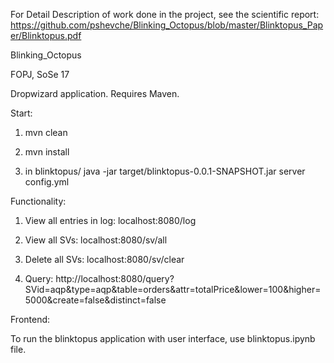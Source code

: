 For Detail Description of work done in the project, see the scientific report:
https://github.com/pshevche/Blinking_Octopus/blob/master/Blinktopus_Paper/Blinktopus.pdf

Blinking_Octopus

FOPJ, SoSe 17

Dropwizard application. Requires Maven.

 Start:

1. mvn clean

2. mvn install

3. in blinktopus/ java -jar target/blinktopus-0.0.1-SNAPSHOT.jar server config.yml

Functionality:

1. View all entries in log: localhost:8080/log

2. View all SVs: localhost:8080/sv/all

3. Delete all SVs: localhost:8080/sv/clear

4. Query: http://localhost:8080/query?SVid=aqp&type=aqp&table=orders&attr=totalPrice&lower=100&higher=5000&create=false&distinct=false 

Frontend:

To run the blinktopus application with user interface, use blinktopus.ipynb file.
